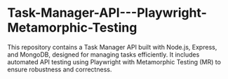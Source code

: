 # Task-Manager-API---Playwright-Metamorphic-Testing
This repository contains a Task Manager API built with Node.js, Express, and MongoDB, designed for managing tasks efficiently. It includes automated API testing using Playwright with Metamorphic Testing (MR) to ensure robustness and correctness.
